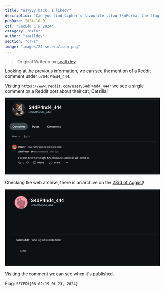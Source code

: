```yaml
---
title: "Wayyyy back, I liked?"
description: "Can you find Cipher's favourite colour?\nFormat the flag accordingly: `SECEDU{HH:MM:SS_MM_DD,_YYYY}`\nThis should be when this discussion was recorded."
pubDate: 2024-10-01
ctf: "SecEdu CTF 2024"
category: "osint"
author: "sealldev"
section: "CTFs"
image: "images/24-secedu/icon.png"
---
```


> Original Writeup on [seall.dev](https://seall.dev/posts/seceduweek22024#wayyyy-back-i-liked)

Looking at the previous information, we can see the mention of a Reddit comment under `u/S4dP4nd4_444`.

Visiting `https://www.reddit.com/user/S4dP4nd4_444/` we see a single comment on a Reddit post about their cat, Catzilla!

![redditcur.png](images/24-secedu/redditcur.png)

Checking the web archive, there is an archive on the [23rd of August](https://web.archive.org/web/20240823080219/https://www.reddit.com/user/S4dP4nd4_444/?rdt=63276)!

![redditold.png](images/24-secedu/redditold.png)

Visiting the comment we can see when it's published.

Flag: `SECEDU{08:02:19_08_23,_2024}`